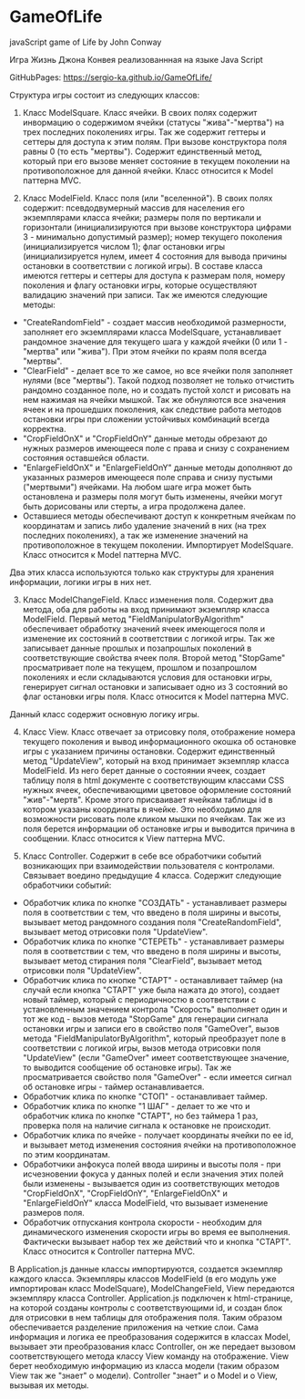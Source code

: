 # GameOfLife
javaScript game of Life by John Conway

Игра Жизнь Джона Конвея реализованнная на языке Java Script

GitHubPages: https://sergio-ka.github.io/GameOfLife/

Структура игры состоит из следующих классов:

1. Класс ModelSquare. Класс ячейки. В своих полях содержит инвормацию о содержимом ячейки (статусы "жива"-"мертва") на трех последних поколениях игры. Так же содержит геттеры и сеттеры для доступа к этим полям. При вызове конструктора поля равны 0 (то есть "мертвы"). Содержит единственный метод, который при его вызове меняет состояние в текущем поколении на противоположное для данной ячейки. Класс относится к Model паттерна MVC.

2. Класс ModelField. Класс поля (или "вселенной"). В своих полях содержит: псевдодвумерный массив для населения его экземплярами класса ячейки; размеры поля по вертикали и горизонтали (инициализируются при вызове конструктора цифрами 3 - минимально допустимый размер); номер текущего поколения (инициализируется числом 1); флаг остановки игры (инициализируется нулем, имеет 4 состояния для вывода причины остановки в соответствии с логикой игры). В составе класса имеются геттеры и сеттеры для доступа к размерам поля, номеру поколения и флагу остановки игры, которые осуществляют валидацию значений при записи. Так же имеются следующие методы:
+ "CreateRandomField" - создает массив необходимой размерности, заполняет его экземплярами класса ModelSquare, устанавливает рандомное значение для текущего шага у каждой ячейки (0 или 1 - "мертва" или "жива"). При этом ячейки по краям поля всегда "мертвы".
+ "ClearField" - делает все то же самое, но все ячейки поля заполняет нулями (все "мертвы"). Такой подход позволяет не только отчистить рандомно созданное поле, но и создать пустой холст и рисовать на нем нажимая на ячейки мышкой. Так же обнуляются все значения ячеек и на прошедших поколения, как следствие работа методов остановки игры при сложении устойчивых комбинаций всегда корректна.
+ "CropFieldOnX" и "CropFieldOnY" данные методы обрезают до нужных размеров имеющееся поле с права и снизу с сохранением состояния оставшейся области.
+ "EnlargeFieldOnX" и "EnlargeFieldOnY" данные методы дополняют до указанных размеров имеющееся поле справа и снизу пустыми ("мертвыми") ячейками. На любом шаге игра может быть остановлена и размеры поля могут быть изменены, ячейки могут быть дорисованы или стерты, а игра продолжена далее.
+ Оставшиеся методы обеспечивают доступ к конкретным ячейкам по координатам и запись либо удаление значений в них (на трех последних поколениях), а так же изменение значений на противоположное в текущем поколении. Импортирует ModelSquare. Класс относится к Model паттерна MVC.

Два этих класса используются только как структуры для хранения информации, логики игры в них нет.

3. Класс ModelChangeField. Класс изменения поля. Содержит два метода, оба для работы на вход принимают экземпляр класса ModelField. Первый метод "FieldManipulatorByAlgorithm" обеспечивает обработку значений ячеек имеющегося поля и изменение их состояний в соответствии с логикой игры. Так же записывает данные прошлых и позапрошлых поколений в соответствующие свойства ячеек поля. Второй метод "StopGame" просматривает поле на текущем, прошлом и позапрошлом поколениях и если складываются условия для остановки игры, генерирует сигнал остановки и записывает одно из 3 состояний во флаг остановки игры поля. Класс относится к Model паттерна MVC.

Данный класс содержит основную логику игры.

4. Класс View. Класс отвечает за отрисовку поля, отображение номера текущего поколения и вывод информационного окошка об остановке игры с указанием причины остановки. Содержит единственный метод "UpdateView", который на вход принимает экземпляр класса ModelField. Из него берет данные о состоянии ячеек, создает таблицу поля в html документе с соответствующим классами CSS нужных ячеек, обеспечивающими цветовое оформление состояний "жив"-"мертв". Кроме этого присваивает ячейкам таблицы id в котором указаны координаты в ячейке. Это необходимо для возможности рисовать поле кликом мышки по ячейкам. Так же из поля берется информации об остановке игры и выводится причина в сообщении. Класс относится к View паттерна MVC.

5. Класс Controller. Содержит в себе все обработчики событий возникающих при взаимодействии пользователя с контролами. Связывает воедино предыдущие 4 класса. Содержит следующие обработчики событий:
+ Обработчик клика по кнопке "СОЗДАТЬ" - устанавливает размеры поля в соответствии с тем, что введено в поля ширины и высоты, вызывает метод рандомного создания поля "CreateRandomField", вызывает метод отрисовки поля "UpdateView".
+ Обработчик клика по кнопке "СТЕРЕТЬ" - устанавливает размеры поля в соответствии с тем, что введено в поля ширины и высоты, вызывает метод стирания поля "ClearField", вызывает метод отрисовки поля "UpdateView".
+ Обработчик клика по кнопке "СТАРТ" - останавливает таймер (на случай если кнопка "СТАРТ" уже была нажата до этого), создает новый таймер, который с периодичностю в соответствии с установленным значением контрола "Скорость" выполняет один и тот же код - вызов метода "StopGame" для генерации сигнала остановки игры и записи его в свойство поля "GameOver", вызов метода "FieldManipulatorByAlgorithm", который преобразует поле в соответствии с логикой игры, вызов метода отрисовки поля "UpdateView" (если "GameOver" имеет соответствующее значение, то выводится сообщение об остановке игры). Так же просматривается свойство поля "GameOver" - если имеется сигнал об остановке игры - таймер останавливается.
+ Обработчик клика по кнопке "СТОП" - останавливает таймер.
+ Обработчик клика по кнопке "1 ШАГ" - делает то же что и обработчик клика по кнопке "СТАРТ", но без таймера 1 раз, проверка поля на наличие сигнала к остановке не происходит.
+ Обработчик клика по ячейке - получает координаты ячейки по ее id, и вызывает метод изменения состояния ячейки на противоположное по этим координатам.
+ Обработчики анфокуса полей ввода ширины и высоты поля - при исчезновении фокуса у данных полей и если значения этих полей были изменены - вызывается один из соответствующих методов "CropFieldOnX", "CropFieldOnY", "EnlargeFieldOnX" и "EnlargeFieldOnY" класса ModelField, что вызывает изменение размеров поля.
+ Обработчик отпускания контрола скорости - необходим для динамического изменения скорости игры во время ее выполнения. Фактически вызывает набор тех же действий что и кнопка "СТАРТ".
Класс относится к Controller паттерна MVC.

В Application.js данные классы импортируются, создается экземпляр каждого класса. Экземпляры классов ModelField (в его модуль уже импортирован класс ModelSquare), ModelChangeField, View передаются экземпляру класса Controller. Application.js подключен к html-странице, на которой созданы контролы с соответствующими id, и создан блок для отрисовки в нем таблицы для отображения поля. Таким образом обеспечивается разделение приложения на четкие слои. Сама информация и логика ее преобразования содержится в классах Model, вызывает эти преобразования класс Controller, он же передает вызовом соответствующего метода классу View команду на отображение. View берет необходимую информацию из класса модели (таким образом View так же "знает" о модели). Controller "знает" и о Model и о View, вызывая их методы.